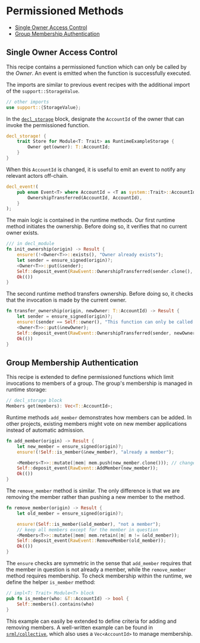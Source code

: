 # Permissioned Methods

* [Single Owner Access Control](#owner)
* [Group Membership Authentication](#group)

## Single Owner Access Control <a name = "owner"></a>

This recipe contains a permissioned function which can only be called by the *Owner*. An event is emitted when the function is successfully executed.

The imports are similar to previous event recipes with the additional import of the `support::StorageValue`.
```rust
// other imports
use support::{StorageValue};
```

In the [`decl_storage`](https://crates.parity.io/srml_support_procedural/macro.decl_storage.html) block, designate the `AccountId` of the owner that can invoke the permissioned function.

```rust
decl_storage! {
	trait Store for Module<T: Trait> as RuntimeExampleStorage {
		Owner get(owner): T::AccountId;
    }
}
```

When this `AccountId` is changed, it is useful to emit an event to notify any relevant actors off-chain.

```rust
decl_event!(
	pub enum Event<T> where AccountId = <T as system::Trait>::AccountId {
		OwnershipTransferred(AccountId, AccountId),
	}
);
```

The main logic is contained in the runtime methods. Our first runtime method initiates the ownership. Before doing so, it verifies that no current owner exists.

```rust
/// in decl_module
fn init_ownership(origin) -> Result {
    ensure!(!<Owner<T>>::exists(), "Owner already exists");
    let sender = ensure_signed(origin)?;
    <Owner<T>>::put(&sender);
    Self::deposit_event(RawEvent::OwnershipTransferred(sender.clone(), sender));
    Ok(())
}
```


The second runtime method transfers ownership. Before doing so, it checks that the invocation is made by the current owner.
```rust
fn transfer_ownership(origin, newOwner: T::AccountId) -> Result {
    let sender = ensure_signed(origin)?;
    ensure!(sender == Self::owner(), "This function can only be called by the owner");
    <Owner<T>>::put(&newOwner);
    Self::deposit_event(RawEvent::OwnershipTransferred(sender, newOwner));
    Ok(())
}
```

## Group Membership Authentication <a name = "group"></a>

This recipe is extended to define permissioned functions which limit invocations to members of a group. The group's membership is managed in runtime storage:

```rust
// decl_storage block
Members get(members): Vec<T::AccountId>;
```

Runtime methods `add_member` demonstrates how members can be added. In other projects, existing members might vote on new member applications instead of automatic admission.

```rust
fn add_member(origin) -> Result {
    let new_member = ensure_signed(origin)?;
    ensure!(!Self::is_member(&new_member), "already a member");

    <Members<T>>::mutate(|mem| mem.push(new_member.clone())); // change to append after 3071 merged
    Self::deposit_event(RawEvent::AddMember(new_member));
    Ok(())
}
```

The `remove_member` method is similar. The only difference is that we are removing the member rather than pushing a new member to the method.

```rust
fn remove_member(origin) -> Result {
    let old_member = ensure_signed(origin)?;

    ensure!(Self::is_member(&old_member), "not a member");
    // keep all members except for the member in question
    <Members<T>>::mutate(|mem| mem.retain(|m| m != &old_member));
    Self::deposit_event(RawEvent::RemoveMember(old_member));
    Ok(())
}
```

The `ensure` checks are symmetric in the sense that `add_member` requires that the member in question is not already a member, while the `remove_member` method requires membership. To check membership within the runtime, we define the helper `is_member` method:

```rust
// impl<T: Trait> Module<T> block
pub fn is_member(who: &T::AccountId) -> bool {
    Self::members().contains(who)
}
```

This example can easily be extended to define criteria for adding and removing members. A well-written example can be found in [`srml/collective`](https://github.com/paritytech/substrate/blob/master/srml/collective/src/lib.rs), which also uses a `Vec<AccountId>` to manage membership.
